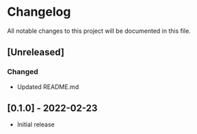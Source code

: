 # Changelog
All notable changes to this project will be documented in this file.

## [Unreleased]

### Changed
- Updated README.md

## [0.1.0] - 2022-02-23
- Initial release
